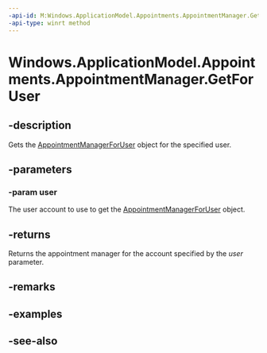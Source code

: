 ```yaml
---
-api-id: M:Windows.ApplicationModel.Appointments.AppointmentManager.GetForUser(Windows.System.User)
-api-type: winrt method
---
```


<!-- Method syntax
public Windows.ApplicationModel.Appointments.AppointmentManagerForUser GetForUser(Windows.System.User user)
-->

# Windows.ApplicationModel.Appointments.AppointmentManager.GetForUser

## -description
Gets the [AppointmentManagerForUser](appointmentmanagerforuser.md) object for the specified user.

## -parameters
### -param user
The user account to use to get the [AppointmentManagerForUser](appointmentmanagerforuser.md) object.

## -returns
Returns the appointment manager for the account specified by the *user* parameter.

## -remarks

## -examples

## -see-also
